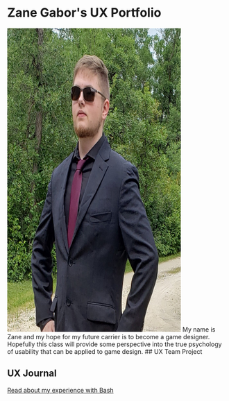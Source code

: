 # Zane Gabor's UX Portfolio
<img src="assets/Fiverr%20Pic.jpg" alt="drawing" width="400" height="700"/>
My name is Zane and my hope for my future carrier is to become a game designer. Hopefully this class will provide some perspective into the true psychology of usability that can be applied to game design.
## UX Team Project


## UX Journal

[Read about my experience with Bash](j01/)
